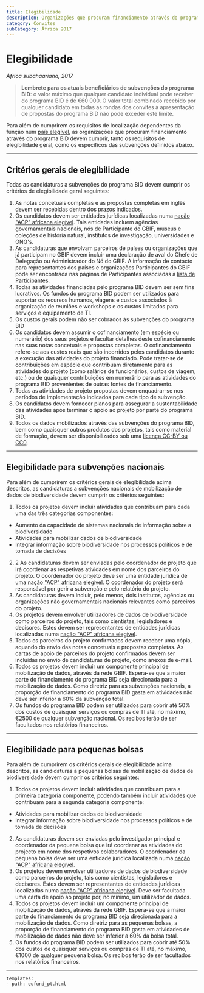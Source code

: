 ```yaml
---
title: Elegibilidade
description: Organizações que procuram financiamento através do programa BID deve atender aos requisitos gerais e específicos de concessão de elegibilidade.
category: Convites
subCategory: África 2017
---
```

# Elegibilidade

_África subahaariana, 2017_

> **Lembrete para os atuais beneficiários de subvenções do programa BID**: o valor máximo que qualquer candidato individual pode receber do programa BID é de €60 000. O valor total combinado recebido por qualquer candidato em todas as rondas dos convites à apresentação de propostas do programa BID não pode exceder este limite.

Para além de cumprirem os requisitos de localização dependentes da função num [país elegível](/calls/africa-2017/eligible-countries), as organizações que procuram financiamento através do programa BID devem cumprir, tanto os requisitos de elegibilidade geral, como os específicos das subvenções definidos abaixo. 

<!-- toc -->
<!-- tocstop -->

-----------------------

## Critérios gerais de elegibilidade

Todas as candidaturas a subvenções do programa BID devem cumprir os critérios de elegibilidade geral seguintes:
1. As notas concetuais completas e as propostas completas em inglês devem ser recebidas dentro dos prazos indicados.
2. Os candidatos devem ser entidades jurídicas localizadas numa [nação "ACP" africana elegível](../eligible-countries). Tais entidades incluem agências governamentais nacionais, nós de Participante do GBIF, museus e coleções de história natural, institutos de investigação, universidades e ONG's.
3. As candidaturas que envolvam parceiros de países ou organizações que já participam no GBIF devem incluir uma declaração de aval do Chefe de Delegação ou Administrador do Nó do GBIF. A informação de contacto para representantes dos países e organizações Participantes do GBIF pode ser encontrada nas páginas de Participantes associadas à [lista de Participantes](http://www.gbif.org/participation/participant-list).
4. Todas as atividades financiadas pelo programa BID devem ser sem fins lucrativos. Os fundos do programa BID podem ser utilizados para suportar os recursos humanos, viagens e custos associados à organização de reuniões e workshops e os custos limitados para serviços e equipamento de TI.
5. Os custos gerais podem não ser cobrados às subvenções do programa BID
6. Os candidatos devem assumir o cofinanciamento (em espécie ou numerário) dos seus projetos e facultar detalhes deste cofinanciamento nas suas notas concetuais e propostas completas. O cofinanciamento refere-se aos custos reais que são incorridos pelos candidatos durante a execução das atividades do projeto financiado. Pode tratar-se de contribuições em espécie que contribuam diretamente para as atividades do projeto (como salários de funcionários, custos de viagem, etc.) ou de quaisquer contribuições em numerário para as atividades do programa BID provenientes de outras fontes de financiamento.
7. Todas as atividades de projeto propostas devem enquadrar-se nos períodos de implementação indicados para cada tipo de subvenção.
8. Os candidatos devem fornecer planos para assegurar a sustentabilidade das atividades após terminar o apoio ao projeto por parte do programa BID.
9. Todos os dados mobilizados através das subvenções do programa BID, bem como quaisquer outros produtos dos projetos, tais como material de formação, devem ser disponibilizados sob uma [licença CC-BY ou CC0](http://www.gbif.org/newsroom/news/data-licensing-and-endorsement).

-----------------------

## Elegibilidade para subvenções nacionais

Para além de cumprirem os critérios gerais de elegibilidade acima descritos, as candidaturas a subvenções nacionais de mobilização de dados de biodiversidade devem cumprir os critérios seguintes:
1. Todos os projetos devem incluir atividades que contribuam para cada uma das três categorias componentes:
  + Aumento da capacidade de sistemas nacionais de informação sobre a biodiversidade
  + Atividades para mobilizar dados de biodiversidade
  + Integrar informação sobre biodiversidade nos processos políticos e de tomada de decisões
2. 2	As candidaturas devem ser enviadas pelo coordenador do projeto que irá coordenar as respetivas atividades em nome dos parceiros do projeto. O coordenador do projeto deve ser uma entidade jurídica de uma [nação "ACP" africana elegível](../eligible-countries). O coordenador do projeto será responsável por gerir a subvenção e pelo relatório do projeto.
3. As candidaturas devem incluir, pelo menos, dois institutos, agências ou organizações não governamentais nacionais relevantes como parceiros do projeto.
4. Os projetos devem envolver utilizadores de dados de biodiversidade como parceiros do projeto, tais como cientistas, legisladores e decisores. Estes devem ser representantes de entidades jurídicas localizadas numa [nação "ACP" africana elegível](../eligible-countries).
5. Todos os parceiros do projeto confirmados devem receber uma cópia, aquando do envio das notas concetuais e propostas completas. As cartas de apoio de parceiros do projeto confirmados devem ser incluídas no envio de candidaturas de projeto, como anexos de e-mail.
6. Todos os projetos devem incluir um componente principal de mobilização de dados, através da rede GBIF. Espera-se que a maior parte do financiamento do programa BID seja direcionada para a mobilização de dados. Como diretriz para as subvenções nacionais, a proporção de financiamento do programa BID gasta em atividades não deve ser inferior a 60% da subvenção total.
7. Os fundos do programa BID podem ser utilizados para cobrir até 50% dos custos de quaisquer serviços ou compras de TI até, no máximo, €2500 de qualquer subvenção nacional. Os recibos terão de ser facultados nos relatórios financeiros.

-----------------------

## Elegibilidade para pequenas bolsas

Para além de cumprirem os critérios gerais de elegibilidade acima descritos, as candidaturas a pequenas bolsas de mobilização de dados de biodiversidade devem cumprir os critérios seguintes:
1. Todos os projetos devem incluir atividades que contribuam para a primeira categoria componente, podendo também incluir atividades que contribuam para a segunda categoria componente:
  +	Atividades para mobilizar dados de biodiversidade
  +	Integrar informação sobre biodiversidade nos processos políticos e de tomada de decisões
2. As candidaturas devem ser enviadas pelo investigador principal e coordenador da pequena bolsa que irá coordenar as atividades do projecto em nome dos respetivos colaboradores. O coordenador da pequena bolsa deve ser uma entidade jurídica localizada numa [nação "ACP" africana elegível](../eligible-countries).
3. Os projetos devem envolver utilizadores de dados de biodiversidade como parceiros do projeto, tais como cientistas, legisladores e decisores. Estes devem ser representantes de entidades jurídicas localizadas numa [nação "ACP" africana elegível](../eligible-countries). Deve ser facultada uma carta de apoio ao projeto por, no mínimo, um utilizador de dados.
4. Todos os projetos devem incluir um componente principal de mobilização de dados, através da rede GBIF.  Espera-se que a maior parte do financiamento do programa BID seja direcionada para a mobilização de dados. Como diretriz para as pequenas bolsas, a proporção de financiamento do programa BID gasta em atividades de mobilização de dados não deve ser inferior a 60% da bolsa total.
5. Os fundos do programa BID podem ser utilizados para cobrir até 50% dos custos de quaisquer serviços ou compras de TI até, no máximo, €1000 de qualquer pequena bolsa. Os recibos terão de ser facultados nos relatórios financeiros.

---------
```styledYaml
templates:
- path: eufund_pt.html
```
